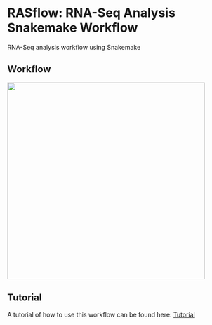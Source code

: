 # RASflow: RNA-Seq Analysis Snakemake Workflow
RNA-Seq analysis workflow using Snakemake
## Workflow
<img src="https://github.com/zhxiaokang/RNA-Seq-analysis/blob/master/workflow/workflow_chart.jpg" width="450">

## Tutorial
A tutorial of how to use this workflow can be found here: [Tutorial](https://www.overleaf.com/read/rfdsjtndvbwr)
